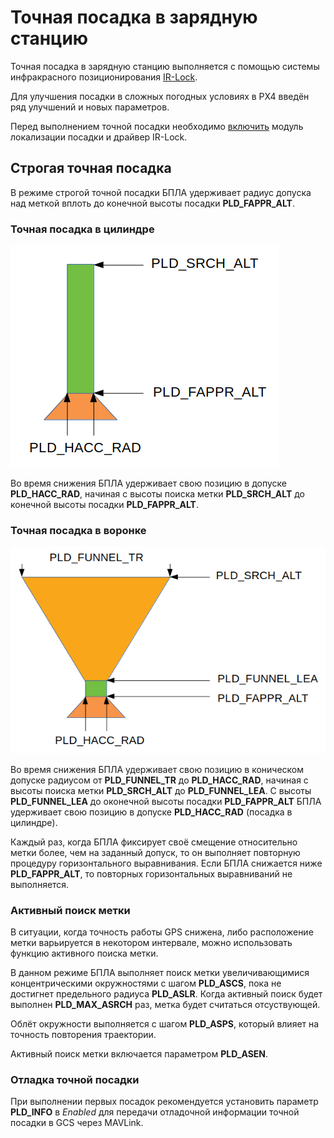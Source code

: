 # Точная посадка в зарядную станцию

Точная посадка в зарядную станцию выполняется с помощью системы инфракрасного позиционирования [IR-Lock](https://irlock.com/).

Для улучшения посадки в сложных погодных условиях в PX4 введён ряд улучшений и новых параметров.

Перед выполнением точной посадки необходимо [включить](mavlink_uav_param_ltest_en.md) модуль локализации посадки и драйвер IR-Lock.

## Строгая точная посадка

В режиме строгой точной посадки БПЛА удерживает радиус допуска над меткой вплоть до конечной высоты посадки **PLD_FAPPR_ALT**.

### Точная посадка в цилиндре

![Точная посадка в цилиндре](img/strict_precland_tube.png)

Во время снижения БПЛА удерживает свою позицию в допуске **PLD_HACC_RAD**, начиная с высоты поиска метки **PLD_SRCH_ALT** до конечной высоты посадки **PLD_FAPPR_ALT**.

### Точная посадка в воронке

![Точная посадка в воронке](img/strict_precland_funnel.png)

Во время снижения БПЛА удерживает свою позицию в коническом допуске радиусом от **PLD_FUNNEL_TR** до **PLD_HACC_RAD**, начиная с высоты поиска метки **PLD_SRCH_ALT** до **PLD_FUNNEL_LEA**. С высоты **PLD_FUNNEL_LEA** до оконечной высоты посадки **PLD_FAPPR_ALT** БПЛА удерживает свою позицию в допуске **PLD_HACC_RAD** (посадка в цилиндре).

Каждый раз, когда БПЛА фиксирует своё смещение относительно метки более, чем на заданный допуск, то он выполняет повторную процедуру горизонтального выравнивания. Если БПЛА снижается ниже **PLD_FAPPR_ALT**, то повторных горизонтальных выравниваний не выполняется.

### Активный поиск метки

В ситуации, когда точность работы GPS снижена, либо расположение метки варьируется в некотором интервале, можно использовать функцию активного поиска метки.

В данном режиме БПЛА выполняет поиск метки увеличивающимися концентрическими окружностями с шагом **PLD_ASCS**, пока не достигнет предельного радиуса **PLD_ASLR**. Когда активный поиск будет выполнен **PLD_MAX_ASRCH** раз, метка будет считаться отсуствующей.

Облёт окружности выполняется с шагом **PLD_ASPS**, который влияет на точность повторения траектории.

Активный поиск метки включается параметром **PLD_ASEN**.

### Отладка точной посадки

При выполнении первых посадок рекомендуется установить параметр **PLD_INFO** в *Enabled* для передачи отладочной информации точной посадки в GCS через MAVLink.
